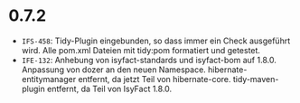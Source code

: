 # 0.7.2
- `IFS-458`: Tidy-Plugin eingebunden, so dass immer ein Check ausgeführt wird. Alle pom.xml Dateien mit tidy:pom formatiert und getestet.
- `IFE-132`: Anhebung von isyfact-standards und isyfact-bom auf 1.8.0. Anpassung von dozer an den neuen Namespace. hibernate-entitymanager entfernt, da jetzt Teil von hibernate-core. tidy-maven-plugin entfernt, da Teil von IsyFact 1.8.0.
